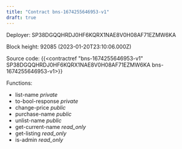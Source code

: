 ```yaml
---
title: "Contract bns-1674255646953-v1"
draft: true
---
```

Deployer: SP38DGQQHRDJ0HF6KQRX1NAE8V0H08AF71EZMW6KA


 



Block height: 92085 (2023-01-20T23:10:06.000Z)

Source code: {{<contractref "bns-1674255646953-v1" SP38DGQQHRDJ0HF6KQRX1NAE8V0H08AF71EZMW6KA bns-1674255646953-v1>}}

Functions:

* list-name _private_
* to-bool-response _private_
* change-price _public_
* purchase-name _public_
* unlist-name _public_
* get-current-name _read_only_
* get-listing _read_only_
* is-admin _read_only_
